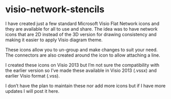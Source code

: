 # visio-network-stencils
I have created just a few standard Microsoft Visio Flat Network icons and they are available for all to use and share. The idea was to have network icons that are 2D instead of the 3D version for drawing consistency and making it easier to apply Visio diagram theme.

These icons allow you to un-group and make changes to suit your need. The connectors are also created around the icon to allow attaching a line.

I created these icons on Visio 2013 but I’m not sure the compatibility with the earlier version so I’ve made these available in Visio 2013 (.vssx) and earlier Visio format (.vss).

I don’t have the plan to maintain these nor add more icons but if I have more updates I will post it here.
